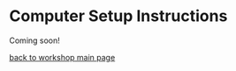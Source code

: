 # Computer Setup Instructions

Coming soon!

[back to workshop main page](https://jenfly.github.io/pydata-intro-workshop/)
